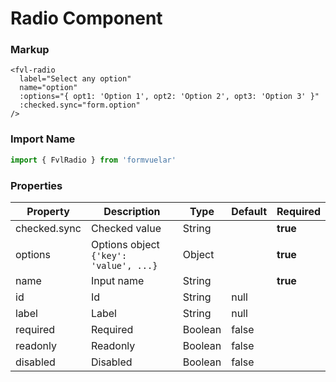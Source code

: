 # Radio Component

### Markup

```vue
<fvl-radio
  label="Select any option"
  name="option"
  :options="{ opt1: 'Option 1', opt2: 'Option 2', opt3: 'Option 3' }"
  :checked.sync="form.option"
/>
```

### Import Name

```js
import { FvlRadio } from 'formvuelar'
```

### Properties

| Property     | Description                            | Type    | Default | Required |
| ------------ | -------------------------------------- | ------- | ------- | -------- |
| checked.sync | Checked value                          | String  |         | **true** |
| options      | Options object `{'key': 'value', ...}` | Object  |         | **true** |
| name         | Input name                             | String  |         | **true** |
| id           | Id                                     | String  | null    |          |
| label        | Label                                  | String  | null    |          |
| required     | Required                               | Boolean | false   |          |
| readonly     | Readonly                               | Boolean | false   |          |
| disabled     | Disabled                               | Boolean | false   |          |
